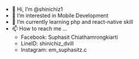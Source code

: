 - 👋 Hi, I’m @shinichiz1
- 👀 I’m interested in Mobile Development
- 🌱 I’m currently learning php and react-native skill
- 📫 How to reach me ...
  - Facebook: Suphasit Chiathamrongkiarti
  - LineID: shinichiz_dvill
  - Instagram: em_suphasitz.c

<!---
shinichiz1/shinichiz1 is a ✨ special ✨ repository because its `README.md` (this file) appears on your GitHub profile.
You can click the Preview link to take a look at your changes.
--->
